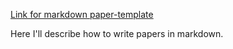 <!--
.. title: Writing papers in markdwon
.. slug: markdown
.. date: 2020-05-08 06:46:34 UTC+05:30
.. tags: 
.. category: 
.. link: 
.. description: 
.. type: text
-->

[Link for markdown paper-template](https://github.com/pankajkarman/paper-template)


Here I'll describe how to write papers in markdown.

